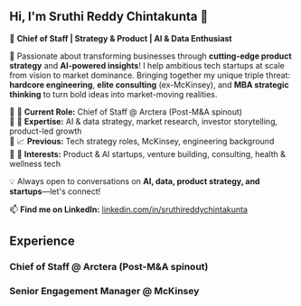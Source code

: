 ## Hi, I'm Sruthi Reddy Chintakunta 👋  

🚀 **Chief of Staff | Strategy & Product | AI & Data Enthusiast**  

🌟 Passionate about transforming businesses through **cutting-edge product strategy** and **AI-powered insights**! I help ambitious tech startups at  scale from vision to market dominance. Bringing together my unique triple threat: **hardcore engineering**, **elite consulting** (ex-McKinsey), and **MBA strategic thinking** to turn bold ideas into market-moving realities. 

🔹 💼 **Current Role:** Chief of Staff @ Arctera (Post-M&A spinout)  
🔹 🎯 **Expertise:** AI & data strategy, market research, investor storytelling, product-led growth  
🔹 📈 **Previous:** Tech strategy roles, McKinsey, engineering background  
🔹 🌱 **Interests:** Product & AI startups, venture building, consulting, health & wellness tech  

💡 Always open to conversations on **AI, data, product strategy, and startups**—let's connect!  

📫 **Find me on LinkedIn:** [linkedin.com/in/sruthireddychintakunta](https://www.linkedin.com/in/sruthireddychintakunta/)  

## Experience

### Chief of Staff @ Arctera (Post-M&A spinout)

### Senior Engagement Manager @ McKinsey
